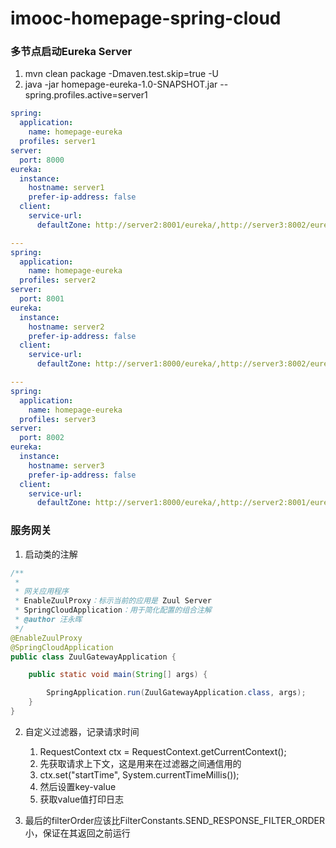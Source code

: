 # imooc-homepage-spring-cloud
### 多节点启动Eureka Server
1. mvn clean package -Dmaven.test.skip=true -U
2. java -jar homepage-eureka-1.0-SNAPSHOT.jar --spring.profiles.active=server1
```yaml
spring:
  application:
    name: homepage-eureka
  profiles: server1
server:
  port: 8000
eureka:
  instance:
    hostname: server1
    prefer-ip-address: false
  client:
    service-url:
      defaultZone: http://server2:8001/eureka/,http://server3:8002/eureka/

---
spring:
  application:
    name: homepage-eureka
  profiles: server2
server:
  port: 8001
eureka:
  instance:
    hostname: server2
    prefer-ip-address: false
  client:
    service-url:
      defaultZone: http://server1:8000/eureka/,http://server3:8002/eureka/

---
spring:
  application:
    name: homepage-eureka
  profiles: server3
server:
  port: 8002
eureka:
  instance:
    hostname: server3
    prefer-ip-address: false
  client:
    service-url:
      defaultZone: http://server1:8000/eureka/,http://server2:8001/eureka/
```

### 服务网关
1. 启动类的注解
```java
/**
 *
 * 网关应用程序
 * EnableZuulProxy：标示当前的应用是 Zuul Server
 * SpringCloudApplication：用于简化配置的组合注解
 * @author 汪永晖
 */
@EnableZuulProxy
@SpringCloudApplication
public class ZuulGatewayApplication {

    public static void main(String[] args) {

        SpringApplication.run(ZuulGatewayApplication.class, args);
    }
}
```
2. 自定义过滤器，记录请求时间
    1. RequestContext ctx = RequestContext.getCurrentContext();
    2. 先获取请求上下文，这是用来在过滤器之间通信用的
    3. ctx.set("startTime", System.currentTimeMillis());
    4. 然后设置key-value
    5. 获取value值打印日志
    
3. 最后的filterOrder应该比FilterConstants.SEND_RESPONSE_FILTER_ORDER小，保证在其返回之前运行

